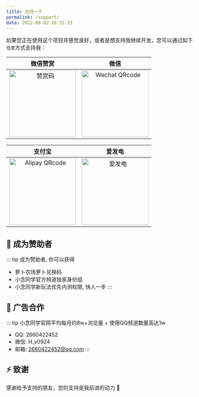 ```yaml
---
title: 支持一下
permalink: /support/
date: 2022-08-02 10:32:25
---
```

如果您正在使用这个项目并感觉良好，或者是想支持我继续开发，您可以通过如下`任意`方式支持我：

| 微信赞赏 | 微信 |
| :---: | :---: |
| <img :src="$withBase('/img/qrcode/wxzs.jpg')" alt="赞赏码" width=180> | <img :src="$withBase('/img/qrcode/wxzz.jpg')" alt="Wechat QRcode" width=180>|

| 支付宝 | 爱发电 |
| :---: | :---: |
| <img :src="$withBase('/img/qrcode/zfbzz.jpg')" alt="Alipay QRcode" width=180> | <img :src="$withBase('/img/qrcode/afdian.png')" alt="爱发电" width=180> |

## 🌈 成为赞助者

::: tip 成为赞助者, 你可以获得
- 萝卜农场萝卜兑换码
- 小念同学官方频道独家身份组
- 小念同学新玩法优先内测权限, 快人一步
:::

## 🎯 广告合作

::: tip 小念同学官网平均每月约8w+浏览量 + 使用QQ频道数量高达1w
- QQ: 2660422452
- 微信: H_v0924
- 邮箱: 2660422452@qq.com
:::

## ⚡️ 致谢

感谢给予支持的朋友，您的支持是我前进的动力 🎉
